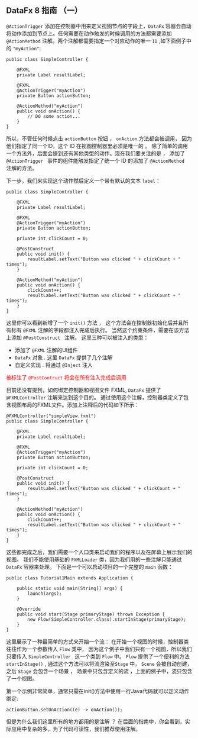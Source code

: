 ##  DataFx 8 指南 （一）

`@ActionTrigger` 添加在控制器中用来定义视图节点的字段上，`DataFx` 容器会自动将动作添加到节点上。任何需要在动作触发的时候调用的方法都需要添加 `@ActionMethod` 注解。两个注解都需要指定一个对应动作的唯一 `ID` ,如下面例子中的 `"myAction"`:

	public class SimpleController {
	 
	    @FXML
	    private Label resultLabel;
	 
	    @FXML
	    @ActionTrigger("myAction")
	    private Button actionButton;
	 
	    @ActionMethod("myAction")
	    public void onAction() {
	        // DO some action...
	    }
	}


所以，不管任何时候点击 `actionButton` 按钮 ， `onAction` 方法都会被调用， 因为他们指定了同一个ID，这个 ID 在视图控制器里必须是唯一的 。 除了简单的调用一个方法外，后面会提到还有其他类型的动作。现在我们要关注的是 ， 添加了 `@ActionTrigger ` 事件的组件能触发指定了统一个 ID 的添加了 `@ActionMethod ` 注解的方法。

下一步，我们来实现这个动作然后定义一个带有默认的文本 `label`：

	public class SimpleController {
	 
	    @FXML
	    private Label resultLabel;
	 
	    @FXML
	    @ActionTrigger("myAction")
	    private Button actionButton;
	 
	    private int clickCount = 0;
	 
	    @PostConstruct
	    public void init() {
	        resultLabel.setText("Button was clicked " + clickCount + " times");
	    }
	 
	    @ActionMethod("myAction")
	    public void onAction() {
	        clickCount++;
	        resultLabel.setText("Button was clicked " + clickCount + " times");
	    }
	}

这里你可以看到新增了一个 `init()` 方法 ， 这个方法会在控制器初始化后并且所有标有 `@FXML` 注解的字段都注入完成后执行。 当然这个约束条件，需要在该方法上添加 `@PostConstruct ` 注解。 这里三种可以被注入的类型：

- 添加了 `@FXML` 注解的UI组件
- `DataFx` 对象 . 这里 `DataFx` 提供了几个注解
- 自定义实现 . 将通过 `@Inject` 注入

<text style="color:red;">被标注了 `@PostContruct` 将会在所有注入完成后调用</text>

目前还没有提到，如何绑定控制器和视图文件 FXML,  `DataFx` 提供了 `@FXMLController` 注解来达到这个目的。 通过使用这个注解，控制器类定义了包含视图布局的FXML文件。添加上注释后的代码如下所示：

	@FXMLController("simpleView.fxml")
	public class SimpleController {
	 
	    @FXML
	    private Label resultLabel;
	 
	    @FXML
	    @ActionTrigger("myAction")
	    private Button actionButton;
	 
	    private int clickCount = 0;
	 
	    @PostConstruct
	    public void init() {
	        resultLabel.setText("Button was clicked " + clickCount + " times");
	    }
	 
	    @ActionMethod("myAction")
	    public void onAction() {
	        clickCount++;
	        resultLabel.setText("Button was clicked " + clickCount + " times");
	    }
	}


这些都完成之后，我们需要一个入口类来启动我们的程序以及在屏幕上展示我们的视图。 我们不能使用基础的 `FXMLLoader` 类，因为我们用的一些注解只能通过 `DataFx` 容器来处理。 下面是一个可以启动项目的一个完整的 `main` 函数：

	public class Tutorial1Main extends Application {
	 
	    public static void main(String[] args) {
	        launch(args);
	    }
	 
	    @Override
	    public void start(Stage primaryStage) throws Exception {
	        new Flow(SimpleController.class).startInStage(primaryStage);
	    }
	}


这里展示了一种最简单的方式来开始一个流： 在开始一个视图的时候，控制器类往往作为一个参数传入 `Flow` 类中， 因为这个例子中我们只有一个视图，所以我们只要传入 `SimpleController ` 这一个类到 `Flow` 中。 `Flow` 提供了一个便利的方法 `startInStage()` , 通过这个方法可以将流渲染至`Stage` 中， `Scene` 会被自动创建，之后 `Stage` 会包含一个场景 ， 场景中只包含定义的流 ，上面的例子中，流只包含了一个视图。


第一个示例非常简单，通常只需在init()方法中使用一行Java代码就可以定义动作绑定:

	actionButton.setOnAction((e) -> onAction());

但是为什么我们这里所有的地方都用的是注解 ？ 在后面的指南中，你会看到，实际应用中复杂的多，为了代码可读性，我们推荐使用注解。